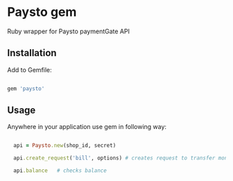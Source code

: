 # Paysto gem


Ruby wrapper for Paysto paymentGate  API


## Installation

Add to Gemfile:

```ruby

gem 'paysto'

```
## Usage

Anywhere in your application use gem in following way:

```ruby

  api = Paysto.new(shop_id, secret)

  api.create_request('bill', options) # creates request to transfer money to bank account

  api.balance   # checks balance

```
